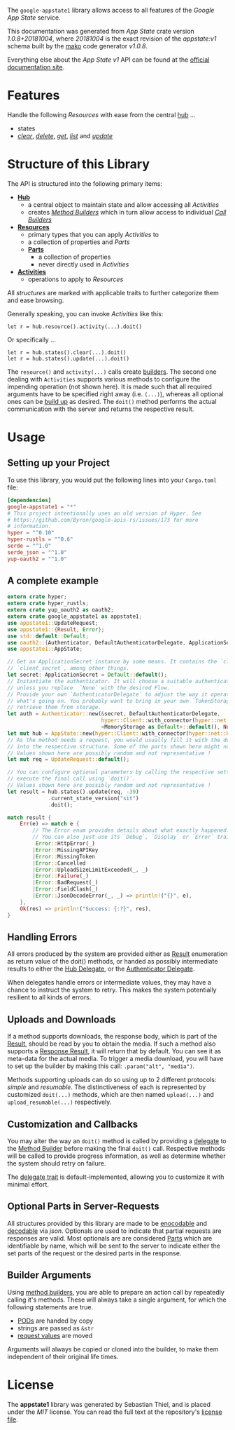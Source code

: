 <!---
DO NOT EDIT !
This file was generated automatically from 'src/mako/api/README.md.mako'
DO NOT EDIT !
-->
The `google-appstate1` library allows access to all features of the *Google App State* service.

This documentation was generated from *App State* crate version *1.0.8+20181004*, where *20181004* is the exact revision of the *appstate:v1* schema built by the [mako](http://www.makotemplates.org/) code generator *v1.0.8*.

Everything else about the *App State* *v1* API can be found at the
[official documentation site](https://developers.google.com/games/services/web/api/states).
# Features

Handle the following *Resources* with ease from the central [hub](https://docs.rs/google-appstate1/1.0.8+20181004/google_appstate1/struct.AppState.html) ... 

* states
 * [*clear*](https://docs.rs/google-appstate1/1.0.8+20181004/google_appstate1/struct.StateClearCall.html), [*delete*](https://docs.rs/google-appstate1/1.0.8+20181004/google_appstate1/struct.StateDeleteCall.html), [*get*](https://docs.rs/google-appstate1/1.0.8+20181004/google_appstate1/struct.StateGetCall.html), [*list*](https://docs.rs/google-appstate1/1.0.8+20181004/google_appstate1/struct.StateListCall.html) and [*update*](https://docs.rs/google-appstate1/1.0.8+20181004/google_appstate1/struct.StateUpdateCall.html)




# Structure of this Library

The API is structured into the following primary items:

* **[Hub](https://docs.rs/google-appstate1/1.0.8+20181004/google_appstate1/struct.AppState.html)**
    * a central object to maintain state and allow accessing all *Activities*
    * creates [*Method Builders*](https://docs.rs/google-appstate1/1.0.8+20181004/google_appstate1/trait.MethodsBuilder.html) which in turn
      allow access to individual [*Call Builders*](https://docs.rs/google-appstate1/1.0.8+20181004/google_appstate1/trait.CallBuilder.html)
* **[Resources](https://docs.rs/google-appstate1/1.0.8+20181004/google_appstate1/trait.Resource.html)**
    * primary types that you can apply *Activities* to
    * a collection of properties and *Parts*
    * **[Parts](https://docs.rs/google-appstate1/1.0.8+20181004/google_appstate1/trait.Part.html)**
        * a collection of properties
        * never directly used in *Activities*
* **[Activities](https://docs.rs/google-appstate1/1.0.8+20181004/google_appstate1/trait.CallBuilder.html)**
    * operations to apply to *Resources*

All *structures* are marked with applicable traits to further categorize them and ease browsing.

Generally speaking, you can invoke *Activities* like this:

```Rust,ignore
let r = hub.resource().activity(...).doit()
```

Or specifically ...

```ignore
let r = hub.states().clear(...).doit()
let r = hub.states().update(...).doit()
```

The `resource()` and `activity(...)` calls create [builders][builder-pattern]. The second one dealing with `Activities` 
supports various methods to configure the impending operation (not shown here). It is made such that all required arguments have to be 
specified right away (i.e. `(...)`), whereas all optional ones can be [build up][builder-pattern] as desired.
The `doit()` method performs the actual communication with the server and returns the respective result.

# Usage

## Setting up your Project

To use this library, you would put the following lines into your `Cargo.toml` file:

```toml
[dependencies]
google-appstate1 = "*"
# This project intentionally uses an old version of Hyper. See
# https://github.com/Byron/google-apis-rs/issues/173 for more
# information.
hyper = "^0.10"
hyper-rustls = "^0.6"
serde = "^1.0"
serde_json = "^1.0"
yup-oauth2 = "^1.0"
```

## A complete example

```Rust
extern crate hyper;
extern crate hyper_rustls;
extern crate yup_oauth2 as oauth2;
extern crate google_appstate1 as appstate1;
use appstate1::UpdateRequest;
use appstate1::{Result, Error};
use std::default::Default;
use oauth2::{Authenticator, DefaultAuthenticatorDelegate, ApplicationSecret, MemoryStorage};
use appstate1::AppState;

// Get an ApplicationSecret instance by some means. It contains the `client_id` and 
// `client_secret`, among other things.
let secret: ApplicationSecret = Default::default();
// Instantiate the authenticator. It will choose a suitable authentication flow for you, 
// unless you replace  `None` with the desired Flow.
// Provide your own `AuthenticatorDelegate` to adjust the way it operates and get feedback about 
// what's going on. You probably want to bring in your own `TokenStorage` to persist tokens and
// retrieve them from storage.
let auth = Authenticator::new(&secret, DefaultAuthenticatorDelegate,
                              hyper::Client::with_connector(hyper::net::HttpsConnector::new(hyper_rustls::TlsClient::new())),
                              <MemoryStorage as Default>::default(), None);
let mut hub = AppState::new(hyper::Client::with_connector(hyper::net::HttpsConnector::new(hyper_rustls::TlsClient::new())), auth);
// As the method needs a request, you would usually fill it with the desired information
// into the respective structure. Some of the parts shown here might not be applicable !
// Values shown here are possibly random and not representative !
let mut req = UpdateRequest::default();

// You can configure optional parameters by calling the respective setters at will, and
// execute the final call using `doit()`.
// Values shown here are possibly random and not representative !
let result = hub.states().update(req, -39)
             .current_state_version("sit")
             .doit();

match result {
    Err(e) => match e {
        // The Error enum provides details about what exactly happened.
        // You can also just use its `Debug`, `Display` or `Error` traits
         Error::HttpError(_)
        |Error::MissingAPIKey
        |Error::MissingToken
        |Error::Cancelled
        |Error::UploadSizeLimitExceeded(_, _)
        |Error::Failure(_)
        |Error::BadRequest(_)
        |Error::FieldClash(_)
        |Error::JsonDecodeError(_, _) => println!("{}", e),
    },
    Ok(res) => println!("Success: {:?}", res),
}

```
## Handling Errors

All errors produced by the system are provided either as [Result](https://docs.rs/google-appstate1/1.0.8+20181004/google_appstate1/enum.Result.html) enumeration as return value of 
the doit() methods, or handed as possibly intermediate results to either the 
[Hub Delegate](https://docs.rs/google-appstate1/1.0.8+20181004/google_appstate1/trait.Delegate.html), or the [Authenticator Delegate](https://docs.rs/yup-oauth2/*/yup_oauth2/trait.AuthenticatorDelegate.html).

When delegates handle errors or intermediate values, they may have a chance to instruct the system to retry. This 
makes the system potentially resilient to all kinds of errors.

## Uploads and Downloads
If a method supports downloads, the response body, which is part of the [Result](https://docs.rs/google-appstate1/1.0.8+20181004/google_appstate1/enum.Result.html), should be
read by you to obtain the media.
If such a method also supports a [Response Result](https://docs.rs/google-appstate1/1.0.8+20181004/google_appstate1/trait.ResponseResult.html), it will return that by default.
You can see it as meta-data for the actual media. To trigger a media download, you will have to set up the builder by making
this call: `.param("alt", "media")`.

Methods supporting uploads can do so using up to 2 different protocols: 
*simple* and *resumable*. The distinctiveness of each is represented by customized 
`doit(...)` methods, which are then named `upload(...)` and `upload_resumable(...)` respectively.

## Customization and Callbacks

You may alter the way an `doit()` method is called by providing a [delegate](https://docs.rs/google-appstate1/1.0.8+20181004/google_appstate1/trait.Delegate.html) to the 
[Method Builder](https://docs.rs/google-appstate1/1.0.8+20181004/google_appstate1/trait.CallBuilder.html) before making the final `doit()` call. 
Respective methods will be called to provide progress information, as well as determine whether the system should 
retry on failure.

The [delegate trait](https://docs.rs/google-appstate1/1.0.8+20181004/google_appstate1/trait.Delegate.html) is default-implemented, allowing you to customize it with minimal effort.

## Optional Parts in Server-Requests

All structures provided by this library are made to be [enocodable](https://docs.rs/google-appstate1/1.0.8+20181004/google_appstate1/trait.RequestValue.html) and 
[decodable](https://docs.rs/google-appstate1/1.0.8+20181004/google_appstate1/trait.ResponseResult.html) via *json*. Optionals are used to indicate that partial requests are responses 
are valid.
Most optionals are are considered [Parts](https://docs.rs/google-appstate1/1.0.8+20181004/google_appstate1/trait.Part.html) which are identifiable by name, which will be sent to 
the server to indicate either the set parts of the request or the desired parts in the response.

## Builder Arguments

Using [method builders](https://docs.rs/google-appstate1/1.0.8+20181004/google_appstate1/trait.CallBuilder.html), you are able to prepare an action call by repeatedly calling it's methods.
These will always take a single argument, for which the following statements are true.

* [PODs][wiki-pod] are handed by copy
* strings are passed as `&str`
* [request values](https://docs.rs/google-appstate1/1.0.8+20181004/google_appstate1/trait.RequestValue.html) are moved

Arguments will always be copied or cloned into the builder, to make them independent of their original life times.

[wiki-pod]: http://en.wikipedia.org/wiki/Plain_old_data_structure
[builder-pattern]: http://en.wikipedia.org/wiki/Builder_pattern
[google-go-api]: https://github.com/google/google-api-go-client

# License
The **appstate1** library was generated by Sebastian Thiel, and is placed 
under the *MIT* license.
You can read the full text at the repository's [license file][repo-license].

[repo-license]: https://github.com/Byron/google-apis-rsblob/master/LICENSE.md
